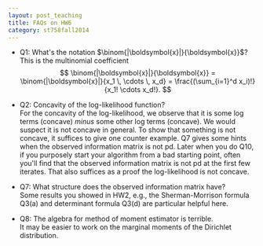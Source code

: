 ```yaml
---
layout: post_teaching
title: FAQs on HW6
category: st758fall2014
---
```


* Q1: What's the notation $\binom{|\boldsymbol{x}|}{\boldsymbol{x}}$?   
This is the multinomial coefficient   
$$
	\binom{|\boldsymbol{x}|}{\boldsymbol{x}} = \binom{|\boldsymbol{x}|}{x_1 \, \cdots \, x_d} = \frac{(\sum_{i=1}^d x_i)!}{x_1! \cdots x_d!}.
$$

* Q2: Concavity of the log-likelihood function?   
For the concavity of the log-likelihood, we observe that it is some log terms (concave) *minus* some other log terms (concave). We would suspect it is not concave in general. To show that something is not concave, it suffices to give one counter example. Q7 gives some hints when the observed information matrix is not pd.  Later when you do Q10, if you purposely start your algorithm from a bad starting point, often you'll find that the observed information matrix is not pd at the first few iterates. That also suffices as a proof the log-likelihood is not concave.

* Q7: What structure does the observed information matrix have?   
Some results you showed in HW2, e.g., the Sherman-Morrison formula Q3(a) and determinant formula Q3(d) are particular helpful here.

* Q8: The algebra for method of moment estimator is terrible.   
It may be easier to work on the marginal moments of the Dirichlet distribution.


